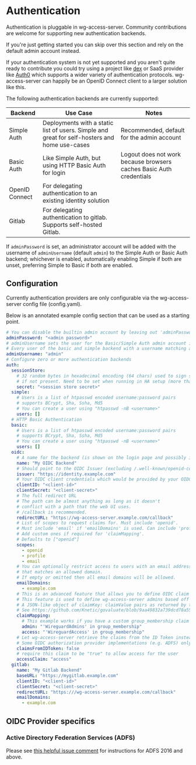 # Authentication

Authentication is pluggable in wg-access-server. Community contributions are welcome
for supporting new authentication backends.

If you're just getting started you can skip over this section and rely on the default
admin account instead.

If your authentication system is not yet supported and you aren't quite ready to
contribute you could try using a project like [dex](https://github.com/dexidp/dex)
or SaaS provider like [Auth0](https://auth0.com/) which supports a wider variety of
authentication protocols. wg-access-server can happily be an OpenID Connect client
to a larger solution like this.

The following authentication backends are currently supported:

| Backend        | Use Case                                                                                      | Notes                                                               |
| -------------- | --------------------------------------------------------------------------------------------- | ------------------------------------------------------------------- |
| Simple Auth    | Deployments with a static list of users. Simple and great for self-hosters and home use-cases | Recommended, default for the admin account                          |
| Basic Auth     | Like Simple Auth, but using HTTP Basic Auth for login                                         | Logout does not work because browsers caches Basic Auth credentials |
| OpenID Connect | For delegating authentication to an existing identity solution                                |                                                                     |
| Gitlab         | For delegating authentication to gitlab. Supports self-hosted Gitlab.                         |                                                                     |

If `adminPassword` is set, an administrator account will be added with the username of `adminUsername` (default `admin`)
to the Simple Auth or Basic Auth backend; whichever is enabled, automatically enabling Simple if both are unset,
preferring Simple to Basic if both are enabled.

## Configuration

Currently authentication providers are only configurable via the wg-access-server
config file (config.yaml).

Below is an annotated example config section that can be used as a starting point.

```yaml
# You can disable the builtin admin account by leaving out 'adminPassword'. Requires another backend to be configured.
adminPassword: "<admin password>"
# adminUsername sets the user for the Basic/Simple Auth admin account if adminPassword is set.
# Every user of the basic and simple backend with a username matching adminUsername will have admin privileges.
adminUsername: "admin"
# Configure zero or more authentication backends
auth:
  sessionStore:
    # 32 random bytes in hexadecimal encoding (64 chars) used to sign session cookies. It's generated randomly
    # if not present. Need to be set when running in HA setup (more than one replica)
    secret: "<session store secret>"
  simple:
    # Users is a list of htpasswd encoded username:password pairs
    # supports BCrypt, Sha, Ssha, Md5
    # You can create a user using "htpasswd -nB <username>"
    users: []
  # HTTP Basic Authentication
  basic:
    # Users is a list of htpasswd encoded username:password pairs
    # supports BCrypt, Sha, Ssha, Md5
    # You can create a user using "htpasswd -nB <username>"
    users: []
  oidc:
    # A name for the backend (is shown on the login page and possibly in the devices list of the 'all devices' admin page)
    name: "My OIDC Backend"
    # Should point to the OIDC Issuer (excluding /.well-known/openid-configuration)
    issuer: "https://identity.example.com"
    # Your OIDC client credentials which would be provided by your OIDC provider
    clientID: "<client-id>"
    clientSecret: "<client-secret>"
    # The full redirect URL
    # The path can be almost anything as long as it doesn't
    # conflict with a path that the web UI uses.
    # /callback is recommended.
    redirectURL: "https://wg-access-server.example.com/callback"
    # List of scopes to request claims for. Must include 'openid'.
    # Must include 'email' if 'emailDomains' is used. Can include 'profile' to show the user's name in the UI.
    # Add custom ones if required for 'claimMapping'.
    # Defaults to ["openid"]
    scopes:
      - openid
      - profile
      - email
    # You can optionally restrict access to users with an email address
    # that matches an allowed domain.
    # If empty or omitted then all email domains will be allowed.
    emailDomains:
      - example.com
    # This is an advanced feature that allows you to define OIDC claim mapping expressions.
    # This feature is used to define wg-access-server admins based off a claim in your OIDC token.
    # A JSON-like object of claimKey: claimValue pairs as returned by the issuer is passed to the evaluation function.
    # See https://github.com/Knetic/govaluate/blob/9aa49832a739dcd78a5542ff189fb82c3e423116/MANUAL.md for the syntax.
    claimMapping:
      # This example works if you have a custom group_membership claim which is a list of strings
      admin: "'WireguardAdmins' in group_membership"
      access: "'WireguardAccess' in group_membership"
    # Let wg-access-server retrieve the claims from the ID Token instead of querying the UserInfo endpoint.
    # Some OIDC authorization provider implementations (e.g. ADFS) only publish claims in the ID Token.
    claimsFromIDToken: false
    # require this claim to be "true" to allow access for the user
    accessClaim: "access"
  gitlab:
    name: "My Gitlab Backend"
    baseURL: "https://mygitlab.example.com"
    clientID: "<client-id>"
    clientSecret: "<client-secret>"
    redirectURL: "https:///wg-access-server.example.com/callback"
    emailDomains:
      - example.com
```

## OIDC Provider specifics

### Active Directory Federation Services (ADFS)

Please see [this helpful issue comment](https://github.com/freifunkMUC/wg-access-server/issues/213#issuecomment-1172656633) for instructions for ADFS 2016 and above.
